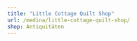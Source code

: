 ```yaml
---
title: "Little Cottage Quilt Shop"
url: /medina/little-cottage-quilt-shop/
shop: Antiquitäten
---
```


